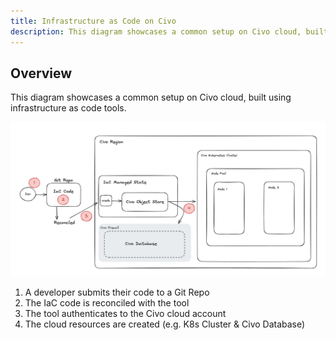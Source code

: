 ```yaml
---
title: Infrastructure as Code on Civo
description: This diagram showcases a common setup on Civo cloud, built using infrastructure as code.
---
```



## Overview

This diagram showcases a common setup on Civo cloud, built using infrastructure as code tools.

![infra as code diagram](./images/civo-docs-infra-as-code-reference-architecture.png)

1. A developer submits their code to a Git Repo
2. The IaC code is reconciled with the tool
3. The tool authenticates to the Civo cloud account
4. The cloud resources are created (e.g. K8s Cluster & Civo Database) 